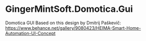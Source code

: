 # GingerMintSoft.Domotica.Gui
Domotica GUI
Based on this design by Dmitrij Paškevič: 
https://www.behance.net/gallery/9080423/HEIMA-Smart-Home-Automation-UI-Concept
